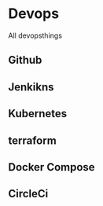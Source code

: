 # Devops
All devopsthings

## Github

## Jenkikns

## Kubernetes

## terraform

## Docker Compose

## CircleCi


